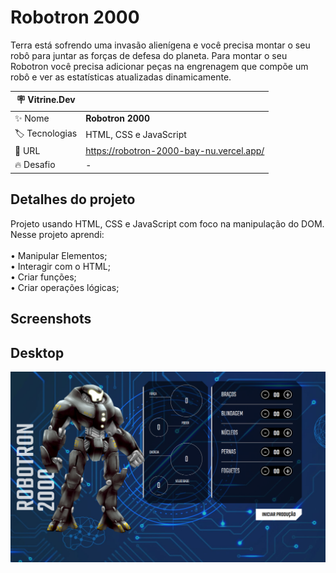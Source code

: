 # Robotron 2000

Terra está sofrendo uma invasão alienígena e você precisa montar o seu robô para juntar as forças de defesa do planeta. Para montar o seu Robotron você precisa adicionar peças na engrenagem que compõe um robô e ver as estatísticas atualizadas dinamicamente.

| :placard: Vitrine.Dev |     |
| -------------  | --- |
| :sparkles: Nome        | **Robotron 2000**
| :label: Tecnologias | HTML, CSS e JavaScript
| :rocket: URL         | https://robotron-2000-bay-nu.vercel.app/
| :fire: Desafio     | -

## Detalhes do projeto

Projeto usando HTML, CSS e JavaScript com foco na manipulação do DOM. Nesse projeto aprendi:<br>
<br>• Manipular Elementos; <br>
• Interagir com o HTML; <br>
• Criar funções; <br>
• Criar operações lógicas; <br>

## Screenshots

## Desktop
<img src="./assets/img/robotron-2000-bay-nu.vercel.app_.png" ></img>
